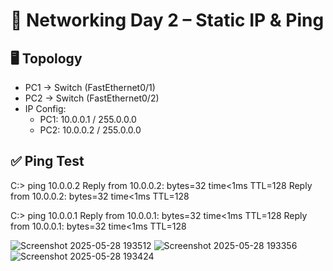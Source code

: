 # 🧪 Networking Day 2 – Static IP & Ping

## 🖥️ Topology
- PC1 → Switch (FastEthernet0/1)
- PC2 → Switch (FastEthernet0/2)
- IP Config:
  - PC1: 10.0.0.1 / 255.0.0.0
  - PC2: 10.0.0.2 / 255.0.0.0

## ✅ Ping Test
C:\> ping 10.0.0.2
Reply from 10.0.0.2: bytes=32 time<1ms TTL=128
Reply from 10.0.0.2: bytes=32 time<1ms TTL=128

C:\> ping 10.0.0.1
Reply from 10.0.0.1: bytes=32 time<1ms TTL=128
Reply from 10.0.0.1: bytes=32 time<1ms TTL=128

![Screenshot 2025-05-28 193512](https://github.com/user-attachments/assets/e06d623a-47e3-4595-9956-72e5fe809a0c)
![Screenshot 2025-05-28 193356](https://github.com/user-attachments/assets/78e5838a-8dd1-4d0f-822f-03d5ca96b50c)
![Screenshot 2025-05-28 193424](https://github.com/user-attachments/assets/f776a298-fc18-4124-8d07-4da7ba4d4a89)
